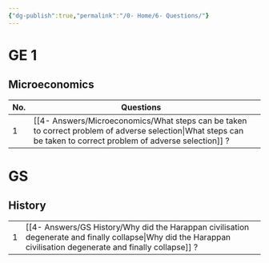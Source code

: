 ```yaml
---
{"dg-publish":true,"permalink":"/0- Home/6- Questions/"}
---
```



# GE 1

## Microeconomics

| No. | Questions                                                             |     |
| --- | --------------------------------------------------------------------- | --- |
| 1   | [[4- Answers/Microeconomics/What steps can be taken to correct problem of adverse selection\|What steps can be taken to correct problem of adverse selection]] ? |     |


# GS

## History


|     |                                                                         |
| --- | ----------------------------------------------------------------------- |
| 1   | [[4- Answers/GS History/Why did the Harappan civilisation degenerate and finally collapse\|Why did the Harappan civilisation degenerate and finally collapse]] ? |

